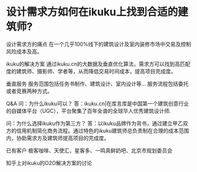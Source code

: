# 设计需求方如何在ikuku上找到合适的建筑师?
设计需求方的痛点
在一个几乎100%线下的建筑设计及室内装修市场中交易及控制风险成本及高。

ikuku的解决方案
通过ikuku.cn的大数据及垂直优化算法，需求方可以找到高匹配度的建筑师、摄影师、学者等，从而降低交易时间成本，提高项目完成度。


垂直服务
服务范围包括任务书制作、建筑设计、室内设计等...
服务流程包括委托或者竞赛两种方式。

Q&A
问：为什么ikuku可以？
答：ikuku.cn|在库言库是中国第一个建筑创意行业的自媒体平台（UGC），平台聚集了百年全谱的全球华人优秀建筑设计师.


问：为什么选择ikuku作为第三方？
答：以ikuku品牌作为背书，通过建立甲乙双方的信用机制简化商务流程。通过特色的ikuku建筑师总负责制在合理的成本范围内，协助需求方及建筑师提高项目的完成度。


已有客户
极客咖啡、天使汇、星客多、一鸣真鲜奶吧、北京市规划委员会

知乎上对ikuku的O2O解决方案的讨论